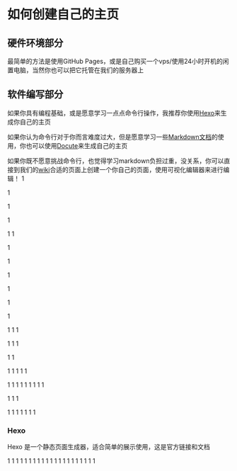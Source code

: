# 如何创建自己的主页

## 硬件环境部分

最简单的方法是使用GitHub Pages，或是自己购买一个vps/使用24小时开机的闲置电脑，当然你也可以把它托管在我们的服务器上

## 软件编写部分

如果你具有编程基础，或是愿意学习一点点命令行操作，我推荐你使用[Hexo](#Hexo)来生成你自己的主页

如果你认为命令行对于你而言难度过大，但是愿意学习一些[Markdown文档](http://wiki.seu.services/guide/OneMinuteGoMarkdown)的使用，你也可以使用[Docute](#Docute)来生成自己的主页

如果你既不愿意挑战命令行，也觉得学习markdown负担过重，没关系，你可以直接到我们的[wiki](http://wiki.seu.services/club)合适的页面上创建一个你自己的页面，使用可视化编辑器来进行编辑！
1


1


1


1



1
1


1


1


1


1


1


1


1
1
1


1
1
1


1
1


1
1
1
1
1


1
1
1
1
1
1
1
1
1


1
1
1


1
1
1
1
1
1
1


### Hexo
Hexo 是一个静态页面生成器，适合简单的展示使用，这是官方链接和文档

1
1
1
1
1
1
1
1
1
1
1
1
1
1
1
1
1
1
1
1
1